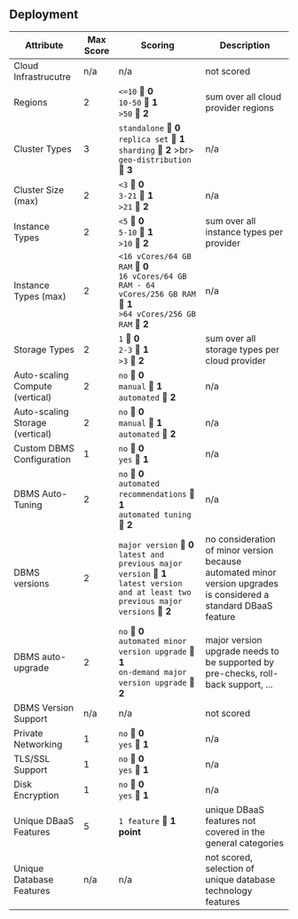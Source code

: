 
## Deployment


| Attribute                       | Max Score | Scoring                                                                                                                                                | Description                                                                                                       |
|---------------------------------|-----------|--------------------------------------------------------------------------------------------------------------------------------------------------------|-------------------------------------------------------------------------------------------------------------------|
| Cloud Infrastrucutre            | n/a       | n/a                                                                                                                                                    | not scored                                                                                                        |
| Regions                         | 2         | `<=10`  🟰 **0** <br> `10-50`  🟰 **1** <br> `>50`  🟰 **2**                                                                                           | sum over all cloud provider regions                                                                               |
| Cluster Types                   | 3         | `standalone`  🟰 **0** <br> `replica set`  🟰 **1** <br> `sharding`  🟰 **2** >br> `geo-distribution`  🟰 **3**                                        | n/a                                                                                                               |
| Cluster Size (max)              | 2         | `<3`  🟰 **0** <br> `3-21`  🟰 **1** <br> `>21`  🟰 **2**                                                                                              | n/a                                                                                                               |
| Instance Types                  | 2         | `<5`  🟰 **0** <br> `5-10`  🟰 **1** <br> `>10`  🟰 **2**                                                                                              | sum over all instance types per provider                                                                          |
| Instance Types (max)            | 2         | `<16 vCores/64 GB RAM`  🟰 **0** <br> `16 vCores/64 GB RAM - 64 vCores/256 GB RAM`  🟰 **1** <br> `>64 vCores/256 GB RAM`  🟰 **2**                    | n/a                                                                                                               |
| Storage Types                   | 2         | `1`  🟰 **0** <br> `2-3`  🟰 **1** <br> `>3`  🟰 **2**                                                                                                 | sum over all storage types per  cloud provider                                                                    |
| Auto-scaling Compute (vertical) | 2         | `no`  🟰 **0** <br> `manual`  🟰 **1** <br> `automated`  🟰 **2**                                                                                      | n/a                                                                                                               |
| Auto-scaling Storage (vertical) | 2         | `no`  🟰 **0** <br> `manual`  🟰 **1** <br> `automated`  🟰 **2**                                                                                      | n/a                                                                                                               |
| Custom DBMS Configuration       | 1         | `no`  🟰 **0** <br> `yes`  🟰 **1**                                                                                                                    | n/a                                                                                                               |
| DBMS Auto-Tuning                | 2         | `no`  🟰 **0** <br> `automated recommendations`  🟰 **1** <br> `automated tuning`  🟰 **2**                                                            | n/a                                                                                                               |
| DBMS versions                   | 2         | `major version`  🟰 **0** <br> `latest and previous major version`  🟰 **1** <br> `latest version and at least two previous major versions`  🟰 **2**  | no consideration of minor version because automated minor version upgrades is considered a standard DBaaS feature |
| DBMS auto-upgrade               | 2         | `no`  🟰 **0** <br> `automated minor version upgrade`  🟰 **1** <br> `on-demand major version upgrade`  🟰 **2**                                       | major version upgrade needs to be supported by pre-checks, roll-back support, ...                                 |
| DBMS Version Support            | n/a       | n/a                                                                                                                                                    | not scored                                                                                                        |
| Private Networking              | 1         | `no`  🟰 **0** <br> `yes`  🟰 **1**                                                                                                                    | n/a                                                                                                               |
| TLS/SSL Support                 | 1         | `no`  🟰 **0** <br> `yes`  🟰 **1**                                                                                                                    | n/a                                                                                                               |
| Disk Encryption                 | 1         | `no`  🟰 **0** <br> `yes`  🟰 **1**                                                                                                                    | n/a                                                                                                               |
| Unique DBaaS Features           | 5         | `1 feature`  🟰 **1 point**                                                                                                                            | unique DBaaS features not covered in the general categories                                                       |
| Unique Database Features        | n/a       | n/a                                                                                                                                                    | not scored, selection of unique database technology features                                                      |
